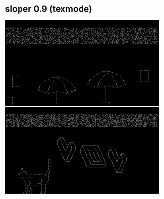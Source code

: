 # sloper 0.9 (texmode)

<p align="center">
<img src="./doc/demo1.gif"/>
<img src="./doc/demo3.gif"/>
</p>
